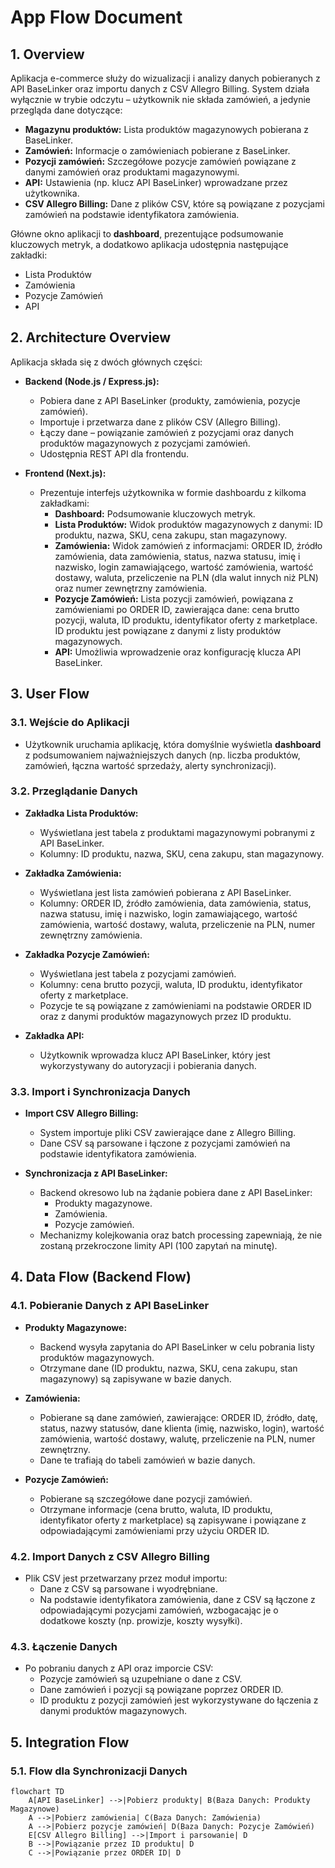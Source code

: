 # App Flow Document

## 1. Overview
Aplikacja e-commerce służy do wizualizacji i analizy danych pobieranych z API BaseLinker oraz importu danych z CSV Allegro Billing. System działa wyłącznie w trybie odczytu – użytkownik nie składa zamówień, a jedynie przegląda dane dotyczące:

- **Magazynu produktów:** Lista produktów magazynowych pobierana z BaseLinker.
- **Zamówień:** Informacje o zamówieniach pobierane z BaseLinker.
- **Pozycji zamówień:** Szczegółowe pozycje zamówień powiązane z danymi zamówień oraz produktami magazynowymi.
- **API:** Ustawienia (np. klucz API BaseLinker) wprowadzane przez użytkownika.
- **CSV Allegro Billing:** Dane z plików CSV, które są powiązane z pozycjami zamówień na podstawie identyfikatora zamówienia.

Główne okno aplikacji to **dashboard**, prezentujące podsumowanie kluczowych metryk, a dodatkowo aplikacja udostępnia następujące zakładki:
- Lista Produktów
- Zamówienia
- Pozycje Zamówień
- API

## 2. Architecture Overview
Aplikacja składa się z dwóch głównych części:

- **Backend (Node.js / Express.js):**
  - Pobiera dane z API BaseLinker (produkty, zamówienia, pozycje zamówień).
  - Importuje i przetwarza dane z plików CSV (Allegro Billing).
  - Łączy dane – powiązanie zamówień z pozycjami oraz danych produktów magazynowych z pozycjami zamówień.
  - Udostępnia REST API dla frontendu.

- **Frontend (Next.js):**
  - Prezentuje interfejs użytkownika w formie dashboardu z kilkoma zakładkami:
    - **Dashboard:** Podsumowanie kluczowych metryk.
    - **Lista Produktów:** Widok produktów magazynowych z danymi: ID produktu, nazwa, SKU, cena zakupu, stan magazynowy.
    - **Zamówienia:** Widok zamówień z informacjami: ORDER ID, źródło zamówienia, data zamówienia, status, nazwa statusu, imię i nazwisko, login zamawiającego, wartość zamówienia, wartość dostawy, waluta, przeliczenie na PLN (dla walut innych niż PLN) oraz numer zewnętrzny zamówienia.
    - **Pozycje Zamówień:** Lista pozycji zamówień, powiązana z zamówieniami po ORDER ID, zawierająca dane: cena brutto pozycji, waluta, ID produktu, identyfikator oferty z marketplace. ID produktu jest powiązane z danymi z listy produktów magazynowych.
    - **API:** Umożliwia wprowadzenie oraz konfigurację klucza API BaseLinker.

## 3. User Flow
### 3.1. Wejście do Aplikacji
- Użytkownik uruchamia aplikację, która domyślnie wyświetla **dashboard** z podsumowaniem najważniejszych danych (np. liczba produktów, zamówień, łączna wartość sprzedaży, alerty synchronizacji).

### 3.2. Przeglądanie Danych
- **Zakładka Lista Produktów:**
  - Wyświetlana jest tabela z produktami magazynowymi pobranymi z API BaseLinker.
  - Kolumny: ID produktu, nazwa, SKU, cena zakupu, stan magazynowy.
  
- **Zakładka Zamówienia:**
  - Wyświetlana jest lista zamówień pobierana z API BaseLinker.
  - Kolumny: ORDER ID, źródło zamówienia, data zamówienia, status, nazwa statusu, imię i nazwisko, login zamawiającego, wartość zamówienia, wartość dostawy, waluta, przeliczenie na PLN, numer zewnętrzny zamówienia.
  
- **Zakładka Pozycje Zamówień:**
  - Wyświetlana jest tabela z pozycjami zamówień.
  - Kolumny: cena brutto pozycji, waluta, ID produktu, identyfikator oferty z marketplace.
  - Pozycje te są powiązane z zamówieniami na podstawie ORDER ID oraz z danymi produktów magazynowych przez ID produktu.
  
- **Zakładka API:**
  - Użytkownik wprowadza klucz API BaseLinker, który jest wykorzystywany do autoryzacji i pobierania danych.

### 3.3. Import i Synchronizacja Danych
- **Import CSV Allegro Billing:**
  - System importuje pliki CSV zawierające dane z Allegro Billing.
  - Dane CSV są parsowane i łączone z pozycjami zamówień na podstawie identyfikatora zamówienia.
  
- **Synchronizacja z API BaseLinker:**
  - Backend okresowo lub na żądanie pobiera dane z API BaseLinker:
    - Produkty magazynowe.
    - Zamówienia.
    - Pozycje zamówień.
  - Mechanizmy kolejkowania oraz batch processing zapewniają, że nie zostaną przekroczone limity API (100 zapytań na minutę).

## 4. Data Flow (Backend Flow)
### 4.1. Pobieranie Danych z API BaseLinker
- **Produkty Magazynowe:**
  - Backend wysyła zapytania do API BaseLinker w celu pobrania listy produktów magazynowych.
  - Otrzymane dane (ID produktu, nazwa, SKU, cena zakupu, stan magazynowy) są zapisywane w bazie danych.

- **Zamówienia:**
  - Pobierane są dane zamówień, zawierające: ORDER ID, źródło, datę, status, nazwy statusów, dane klienta (imię, nazwisko, login), wartość zamówienia, wartość dostawy, walutę, przeliczenie na PLN, numer zewnętrzny.
  - Dane te trafiają do tabeli zamówień w bazie danych.

- **Pozycje Zamówień:**
  - Pobierane są szczegółowe dane pozycji zamówień.
  - Otrzymane informacje (cena brutto, waluta, ID produktu, identyfikator oferty z marketplace) są zapisywane i powiązane z odpowiadającymi zamówieniami przy użyciu ORDER ID.

### 4.2. Import Danych z CSV Allegro Billing
- Plik CSV jest przetwarzany przez moduł importu:
  - Dane z CSV są parsowane i wyodrębniane.
  - Na podstawie identyfikatora zamówienia, dane z CSV są łączone z odpowiadającymi pozycjami zamówień, wzbogacając je o dodatkowe koszty (np. prowizje, koszty wysyłki).

### 4.3. Łączenie Danych
- Po pobraniu danych z API oraz imporcie CSV:
  - Pozycje zamówień są uzupełniane o dane z CSV.
  - Dane zamówień i pozycji są powiązane poprzez ORDER ID.
  - ID produktu z pozycji zamówień jest wykorzystywane do łączenia z danymi produktów magazynowych.

## 5. Integration Flow
### 5.1. Flow dla Synchronizacji Danych
```mermaid
flowchart TD
    A[API BaseLinker] -->|Pobierz produkty| B(Baza Danych: Produkty Magazynowe)
    A -->|Pobierz zamówienia| C(Baza Danych: Zamówienia)
    A -->|Pobierz pozycje zamówień| D(Baza Danych: Pozycje Zamówień)
    E[CSV Allegro Billing] -->|Import i parsowanie| D
    B -->|Powiązanie przez ID produktu| D
    C -->|Powiązanie przez ORDER ID| D
